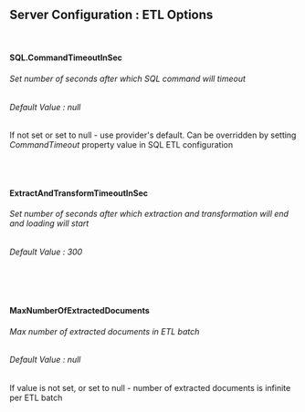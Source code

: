 ## Server Configuration : ETL Options

<br>

#### SQL.CommandTimeoutInSec
###### Set number of seconds after which SQL command will timeout
###### Default Value : null

If not set or set to null - use provider's default.
Can be overridden by setting *CommandTimeout* property value in SQL ETL configuration

<br><br>

#### ExtractAndTransformTimeoutInSec
###### Set number of seconds after which extraction and transformation will end and loading will start
###### Default Value : 300

<br><br>

#### MaxNumberOfExtractedDocuments
###### Max number of extracted documents in ETL batch
###### Default Value : null

If value is not set, or set to null - number of extracted documents is infinite per ETL batch 
